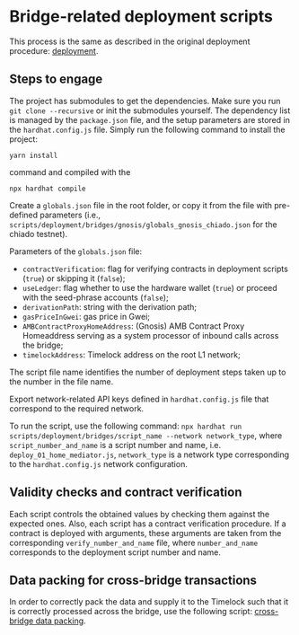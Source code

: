# Bridge-related deployment scripts
This process is the same as described in the original deployment procedure: [deployment](https://github.com/valory-xyz/autonolas-governance/blob/main/scripts/deployment).

## Steps to engage
The project has submodules to get the dependencies. Make sure you run `git clone --recursive` or init the submodules yourself.
The dependency list is managed by the `package.json` file, and the setup parameters are stored in the `hardhat.config.js` file.
Simply run the following command to install the project:
```
yarn install
```
command and compiled with the
```
npx hardhat compile
```

Create a `globals.json` file in the root folder, or copy it from the file with pre-defined parameters (i.e., `scripts/deployment/bridges/gnosis/globals_gnosis_chiado.json` for the chiado testnet).

Parameters of the `globals.json` file:
- `contractVerification`: flag for verifying contracts in deployment scripts (`true`) or skipping it (`false`);
- `useLedger`: flag whether to use the hardware wallet (`true`) or proceed with the seed-phrase accounts (`false`);
- `derivationPath`: string with the derivation path;
- `gasPriceInGwei`: gas price in Gwei;
- `AMBContractProxyHomeAddress`: (Gnosis) AMB Contract Proxy Homeaddress serving as a system processor of inbound calls across the bridge;
- `timelockAddress`: Timelock address on the root L1 network;

The script file name identifies the number of deployment steps taken up to the number in the file name.

Export network-related API keys defined in `hardhat.config.js` file that correspond to the required network.

To run the script, use the following command:
`npx hardhat run scripts/deployment/bridges/script_name --network network_type`,
where `script_number_and_name` is a script number and name, i.e. `deploy_01_home_mediator.js`, `network_type` is a network type corresponding to the `hardhat.config.js` network configuration.

## Validity checks and contract verification
Each script controls the obtained values by checking them against the expected ones. Also, each script has a contract verification procedure.
If a contract is deployed with arguments, these arguments are taken from the corresponding `verify_number_and_name` file, where `number_and_name` corresponds to the deployment script number and name.

## Data packing for cross-bridge transactions
In order to correctly pack the data and supply it to the Timelock such that it is correctly processed across the bridge,
use the following script: [cross-bridge data packing](https://github.com/valory-xyz/autonolas-governance/blob/main/scripts/deployment/bridges/pack-data.js).







